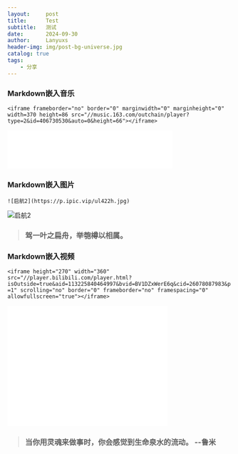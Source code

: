 ```yaml
---
layout:     post
title:      Test
subtitle:   测试
date:       2024-09-30
author:     Lanyuxs
header-img: img/post-bg-universe.jpg
catalog: true
tags:
    - 分享
---
```


### Markdown嵌入音乐

`<iframe frameborder="no" border="0" marginwidth="0" marginheight="0" width=370 height=86 src="//music.163.com/outchain/player?type=2&id=406730530&auto=0&height=66"></iframe>`

<iframe frameborder="no" border="0" marginwidth="0" marginheight="0" width=370 height=86 src="//music.163.com/outchain/player?type=2&id=406730530&auto=0&height=66"></iframe>

### Markdown嵌入图片

`![启航2](https://p.ipic.vip/ul422h.jpg)`

![启航2](https://p.ipic.vip/ul422h.jpg)

> ### 驾一叶之扁舟，举匏樽以相属。

### Markdown嵌入视频

`<iframe height="270" width="360" src="//player.bilibili.com/player.html?isOutside=true&aid=113225840464997&bvid=BV1DZxWerE6q&cid=26078087983&p=1" scrolling="no" border="0" frameborder="no" framespacing="0" allowfullscreen="true"></iframe>`

<iframe height="270" width="360" src="//player.bilibili.com/player.html?isOutside=true&aid=113225840464997&bvid=BV1DZxWerE6q&cid=26078087983&p=1" scrolling="no" border="0" frameborder="no" framespacing="0" allowfullscreen="true"></iframe>

> ### 当你用灵魂来做事时，你会感觉到生命泉水的流动。 --鲁米
